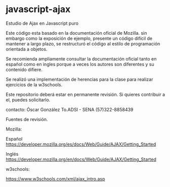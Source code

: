 # javascript-ajax
Estudio de Ajax en Javascript puro 


Este código esta basado en la documentación oficial de Mozilla.
sin embargo como la exposición de ejemplo, presente un código difícil 
de mantener a largo plazo, se restructuró el código al estilo de programación 
orientada a objetos.

Se recomienda ampliamente consultar la documentación oficial tanto en
español como en ingles porque a veces los autores son diferentes y
su contenido difiere.

Se realizó una implementación de herencias para la clase para realizar ejercicios de la w3schools.


Este repositorio deberá estar en permanente revisión.
Si quieres contribuir a el, puedes solicitarlo.


contacto:
Óscar González
To.ADSI - SENA
(57)322-8858439






Fuentes de revisión.

Mozilla:


Español 
https://developer.mozilla.org/es/docs/Web/Guide/AJAX/Getting_Started


Inglés 
https://developer.mozilla.org/en/docs/Web/Guide/AJAX/Getting_Started


w3schools:


https://www.w3schools.com/xml/ajax_intro.asp
